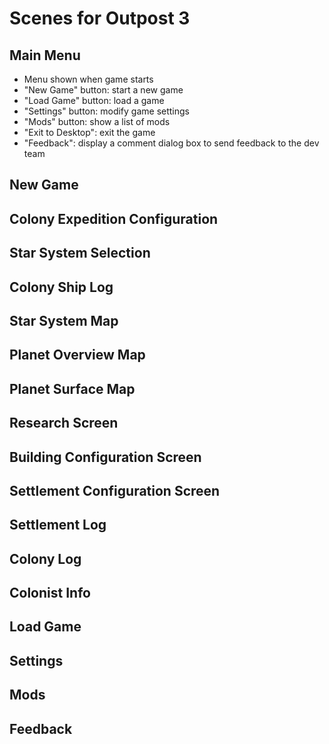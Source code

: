 # Scenes for Outpost 3

## Main Menu

* Menu shown when game starts
* "New Game" button: start a new game
* "Load Game" button: load a game
* "Settings" button: modify game settings
* "Mods" button: show a list of mods
* "Exit to Desktop": exit the game
* "Feedback": display a comment dialog box to send feedback to the dev team

## New Game

## Colony Expedition Configuration

## Star System Selection

## Colony Ship Log

## Star System Map

## Planet Overview Map

## Planet Surface Map

## Research Screen

## Building Configuration Screen

## Settlement Configuration Screen

## Settlement Log

## Colony Log

## Colonist Info

## Load Game

## Settings

## Mods

## Feedback